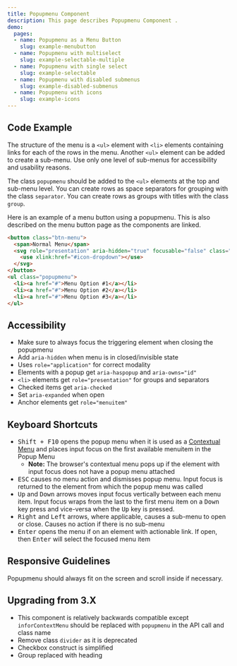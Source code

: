 ```yaml
---
title: Popupmenu Component
description: This page describes Popupmenu Component .
demo:
  pages:
  - name: Popupmenu as a Menu Button
    slug: example-menubutton
  - name: Popupmenu with multiselect
    slug: example-selectable-multiple
  - name: Popupmenu with single select
    slug: example-selectable
  - name: Popupmenu with disabled submenus
    slug: example-disabled-submenus
  - name: Popupmenu with icons
    slug: example-icons
---
```


## Code Example

The structure of the menu is a `<ul>` element with `<li>` elements containing links for each of the rows in the menu. Another `<ul>` element can be added to create a sub-menu. Use only one level of sub-menus for accessibility and usability reasons.

The class `popupmenu` should be added to the `<ul>` elements at the top and sub-menu level. You can create rows as space separators for grouping with the class `separator`. You can create rows as groups with titles with the class `group`.

Here is an example of a menu button using a popupmenu. This is also described on the menu button page as the components are linked.

```html
<button class="btn-menu">
  <span>Normal Menu</span>
  <svg role="presentation" aria-hidden="true" focusable="false" class="icon icon-dropdown">
    <use xlink:href="#icon-dropdown"></use>
  </svg>
</button>
<ul class="popupmenu">
  <li><a href="#">Menu Option #1</a></li>
  <li><a href="#">Menu Option #2</a></li>
  <li><a href="#">Menu Option #3</a></li>
</ul>
```

## Accessibility

-   Make sure to always focus the triggering element when closing the popupmenu
-   Add `aria-hidden` when menu is in closed/invisible state
-   Uses `role="application"` for correct modality
-   Elements with a popup get `aria-haspopup` and `aria-owns="id"`
-   `<li>` elements get `role="presentation"` for groups and separators
-   Checked items get `aria-checked`
-   Set `aria-expanded` when open
-   Anchor elements get `role="menuitem"`

## Keyboard Shortcuts

-   <kbd>Shift + F10</kbd> opens the popup menu when it is used as a [Contextual Menu](http://en.wikipedia.org/wiki/Context_menu) and places input focus on the first available menuitem in the Popup Menu
    -   **Note:** The browser's contextual menu pops up if the element with input focus does not have a popup menu attached
-   <kbd>ESC</kbd> causes no menu action and dismisses popup menu. Input focus is returned to the element from which the popup menu was called
-   <kbd>Up</kbd> and <kbd>Down</kbd> arrows moves input focus vertically between each menu item. Input focus wraps from the last to the first menu item on a <kbd>Down</kbd> key press and vice-versa when the <kbd>Up</kbd> key is pressed.
-   <kbd>Right</kbd> and <kbd>Left</kbd> arrows, where applicable, causes a sub-menu to open or close. Causes no action if there is no sub-menu
-   <kbd>Enter</kbd> opens the menu if on an element with actionable link. If open, then <kbd>Enter</kbd> will select the focused menu item


## Responsive Guidelines

Popupmenu should always fit on the screen and scroll inside if necessary.

## Upgrading from 3.X

-   This component is relatively backwards compatible except `inforContextMenu` should be replaced with `popupmenu` in the API call and class name
-   Remove class `divider` as it is deprecated
-   Checkbox construct is simplified
-   Group replaced with heading
